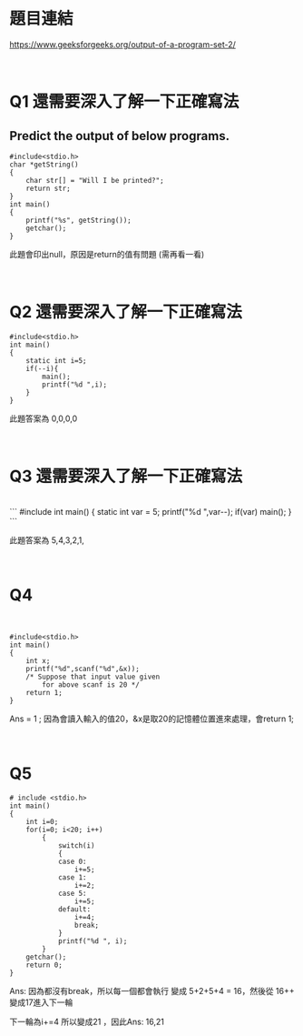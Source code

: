# 題目連結
https://www.geeksforgeeks.org/output-of-a-program-set-2/

<br/>

# Q1 還需要深入了解一下正確寫法
## Predict the output of below programs.
```
#include<stdio.h>
char *getString()
{
	char str[] = "Will I be printed?";
	return str;
}
int main()
{
	printf("%s", getString());
	getchar();
}
```
此題會印出null，原因是return的值有問題 (需再看一看)

<br/>

# Q2 還需要深入了解一下正確寫法

```
#include<stdio.h>
int main()
{
	static int i=5;
	if(--i){
		main();
		printf("%d ",i);
	}
}
```

此題答案為 0,0,0,0

<br/>

# Q3 還需要深入了解一下正確寫法

<br/>
```
#include<stdio.h>
int main()
{
	static int var = 5;
	printf("%d ",var--);
	if(var)
		main();
}
```

此題答案為 5,4,3,2,1,

<br/>

# Q4

<br/>

```
#include<stdio.h>
int main()
{
	int x;
	printf("%d",scanf("%d",&x));
	/* Suppose that input value given
		for above scanf is 20 */
	return 1;
}
```

Ans = 1 ; 因為會讀入輸入的值20，&x是取20的記憶體位置進來處理，會return 1;


<br/>


# Q5

```
# include <stdio.h>
int main()
{
    int i=0;
    for(i=0; i<20; i++)
        {
            switch(i)
            {
            case 0:
                i+=5;
            case 1:
                i+=2;
            case 5:
                i+=5;
            default:
                i+=4;
                break;
            }
            printf("%d ", i);
        }
    getchar();
    return 0;
}
```
Ans: 因為都沒有break，所以每一個都會執行 變成 5+2+5+4 = 16，然後從 16++ 變成17進入下一輪

下一輪為i+=4 所以變成21 ，因此Ans: 16,21





